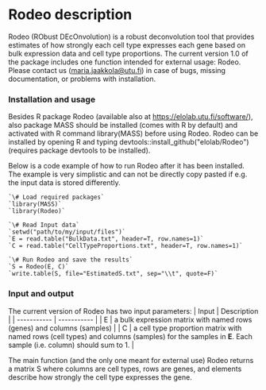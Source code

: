 # Rodeo description

Rodeo (RObust DEcOnvolution) is a robust deconvolution tool that provides estimates of how strongly each cell type expresses each gene based on bulk expression data and cell type proportions. The current version 1.0 of the package includes one function intended for external usage: Rodeo. Please contact us (maria.jaakkola@utu.fi) in case of bugs, missing documentation, or problems with installation. 

### Installation and usage

Besides R package Rodeo (available also at https://elolab.utu.fi/software/), also package MASS should be installed (comes with R by default) and activated with R command library(MASS) before using Rodeo. Rodeo can be installed by opening R and typing devtools::install_github("elolab/Rodeo") (requires package devtools to be installed).


Below is a code example of how to run Rodeo after it has been installed. The example is very simplistic and can not be directly copy pasted if e.g. the input data is stored differently.

	`\# Load required packages`
	`library(MASS)`
	`library(Rodeo)`
	
	`\# Read Input data`
	`setwd("path/to/my/input/files")`
	`E = read.table("BulkData.txt", header=T, row.names=1)`
	`C = read.table("CellTypeProportions.txt", header=T, row.names=1)`
	
	`\# Run Rodeo and save the results`
	`S = Rodeo(E, C)`
	`write.table(S, file="EstimatedS.txt", sep="\\t", quote=F)`


### Input and output

The current version of Rodeo has two input parameters: 
| Input      | Description |
| ----------- | ----------- |
| E      | a bulk expression matrix with named rows (genes) and columns (samples)       |
| C   | a cell type proportion matrix with named rows (cell types) and columns (samples) for the samples in **E**. Each sample (i.e. column) should sum to 1.        |


The main function (and the only one meant for external use) Rodeo returns a matrix S where columns are cell types, rows are genes, and elements describe how strongly the cell type expresses the gene. 